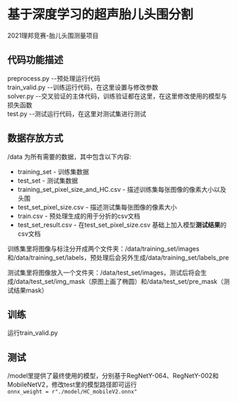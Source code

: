 # 基于深度学习的超声胎儿头围分割
2021理邦竞赛-胎儿头围测量项目

## **代码功能描述**
preprocess.py --预处理运行代码  
train_valid.py --训练运行代码，在这里设置与修改参数  
solver.py --交叉验证的主体代码，训练验证都在这里，在这里修改使用的模型与损失函数  
test.py --测试运行代码，在这里对测试集进行测试  


## **数据存放方式**
/data 为所有需要的数据，其中包含以下内容:  
- training_set  - 训练集数据  
- test_set  - 测试集数据  
- training_set_pixel_size_and_HC.csv  - 描述训练集每张图像的像素大小以及头围  
- test_set_pixel_size.csv  - 描述测试集每张图像的像素大小  
- train.csv  - 预处理生成的用于分折的csv文档  
- test_set_result.csv  - 在test_set_pixel_size.csv 基础上加入模型**测试结果**的csv文档

训练集里将图像与标注分开成两个文件夹：/data/training_set/images和/data/training_set/labels，预处理后会另外生成/data/training_set/labels_pre  

测试集里将图像放入一个文件夹：/data/test_set/images，测试后将会生成/data/test_set/img_mask（原图上画了椭圆）和/data/test_set/pre_mask（测试结果mask）


## **训练**
运行train_valid.py

## **测试**
/model里提供了最终使用的模型，分别基于RegNetY-064、RegNetY-002和MobileNetV2，修改test里的模型路径即可运行  
```onnx_weight = r"./model/HC_mobileV2.onnx" ```
